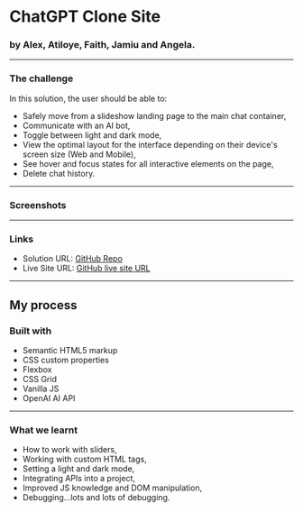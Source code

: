 # ChatGPT Clone Site
### by Alex, Atiloye, Faith, Jamiu and Angela.
---

### The challenge

In this solution, the user should be able to:

- Safely move from a slideshow landing page to the main chat container,
- Communicate with an AI bot,
- Toggle between light and dark mode,
- View the optimal layout for the interface depending on their device's screen size (Web and Mobile),
- See hover and focus states for all interactive elements on the page,
- Delete chat history.
---
### Screenshots


---
### Links

- Solution URL: [GitHub Repo](https://github.com/thecynic101/chatGPT-clone/tree/faith)
- Live Site URL: [GitHub live site URL]()

---
## My process

### Built with

- Semantic HTML5 markup
- CSS custom properties
- Flexbox
- CSS Grid
- Vanilla JS
- OpenAI AI API
---
### What we learnt

- How to work with sliders,
- Working with custom HTML tags,
- Setting a light and dark mode,
- Integrating APIs into a project,
- Improved JS knowledge and DOM manipulation,
- Debugging...lots and lots of debugging.
